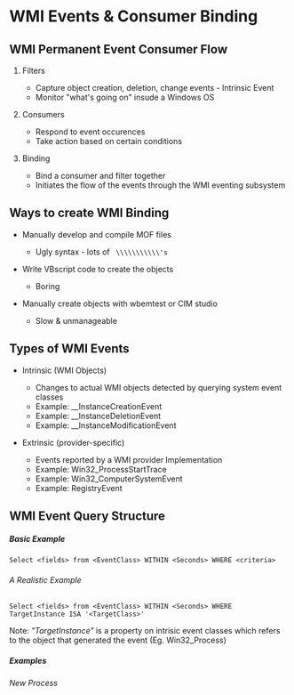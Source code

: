 # WMI Events & Consumer Binding
## WMI Permanent Event Consumer Flow
1. Filters
	* Capture object creation, deletion, change events - Intrinsic Event
	* Monitor "what's going on" insude a Windows OS
	
2. Consumers
	* Respond to event occurences
	* Take action based on certain conditions

3. Binding
	* Bind a consumer and filter together
	* Initiates the flow of the events through the WMI eventing subsystem


## Ways to create WMI Binding
* Manually develop and compile MOF files
	* Ugly syntax - lots of ` \\\\\\\\\\\'s`

* Write VBscript code to create the objects
	* Boring
    
* Manually create objects with wbemtest or CIM studio
	* Slow & unmanageable

## Types of WMI Events
* Intrinsic (WMI Objects)
	* Changes to actual WMI objects detected by querying system event classes
	* Example: __InstanceCreationEvent
	* Example: __InstanceDeletionEvent
	* Example: __InstanceModificationEvent

* Extrinsic (provider-specific)
	* Events reported by a WMI provider Implementation
	* Example: Win32_ProcessStartTrace
	* Example: Win32_ComputerSystemEvent
	* Example: RegistryEvent

## WMI Event Query Structure
##### Basic Example
`Select <fields> from <EventClass> WITHIN <Seconds> WHERE <criteria>`

###### A Realistic Example
`Select <fields> from <EventClass> WITHIN <Seconds> WHERE TargetInstance ISA '<TargetClass>'`

Note: *"TargetInstance"* is a property on intrisic event classes which refers to the object that generated the event (Eg. Win32_Process)

##### Examples
###### New Process
